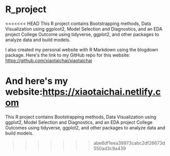 # R_project
<<<<<<< HEAD
This R project contains Bootstrapping methods, Data Visualization using ggploot2, Model Selection and Diagnostics, and an EDA project College Outcome using tidyverse, ggplot2, and other packages to analyze data and build models.

I also created my personal website with R Markdown using the blogdown package. Here's the link to my GitHub repo for this website: https://github.com/xiaotaichai/xiaotaichai

And here's my website:https://xiaotaichai.netlify.com
=======
This R project contains Bootstrapping methods, Data Visualization using ggplot2, Model Selection and Diagnostics, and an EDA project College Outcomes using tidyverse, ggplot2, and other packages to analyze data and build models.
>>>>>>> abe6df1eea39973cabc2df26673d550ad3c9a439
